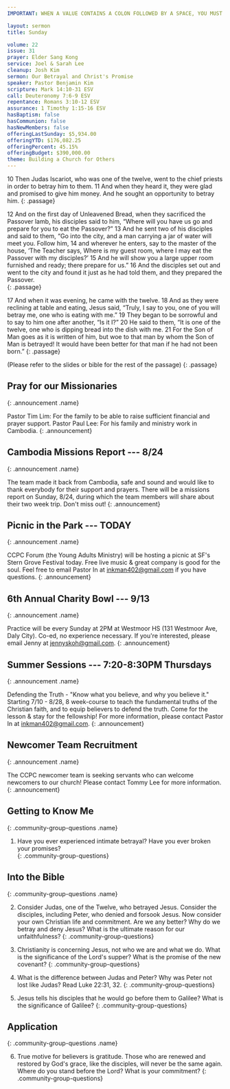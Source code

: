```yaml
---
IMPORTANT: WHEN A VALUE CONTAINS A COLON FOLLOWED BY A SPACE, YOU MUST USE &#58;

layout: sermon
title: Sunday

volume: 22
issue: 31
prayer: Elder Sang Kong
service: Joel & Sarah Lee
cleanup: Josh Kim
sermon: Our Betrayal and Christ's Promise
speaker: Pastor Benjamin Kim
scripture: Mark 14:10-31 ESV
call: Deuteronomy 7:6-9 ESV
repentance: Romans 3:10-12 ESV
assurance: 1 Timothy 1:15-16 ESV
hasBaptism: false
hasCommunion: false
hasNewMembers: false
offeringLastSunday: $5,934.00
offeringYTD: $176,082.25
offeringPercent: 45.15%
offeringBudget: $390,000.00
theme: Building a Church for Others
---
```


10 Then Judas Iscariot, who was one of the twelve, went to the chief priests in order to betray him to them. 11 And when they heard it, they were glad and promised to give him money. And he sought an opportunity to betray him.
{: .passage}

12 And on the first day of Unleavened Bread, when they sacrificed the Passover lamb, his disciples said to him, “Where will you have us go and prepare for you to eat the Passover?” 13 And he sent two of his disciples and said to them, “Go into the city, and a man carrying a jar of water will meet you. Follow him, 14 and wherever he enters, say to the master of the house, ‘The Teacher says, Where is my guest room, where I may eat the Passover with my disciples?’ 15 And he will show you a large upper room furnished and ready; there prepare for us.” 16 And the disciples set out and went to the city and found it just as he had told them, and they prepared the Passover.  
{: .passage}

17 And when it was evening, he came with the twelve. 18 And as they were reclining at table and eating, Jesus said, “Truly, I say to you, one of you will betray me, one who is eating with me.” 19 They began to be sorrowful and to say to him one after another, “Is it I?” 20 He said to them, “It is one of the twelve, one who is dipping bread into the dish with me. 21 For the Son of Man goes as it is written of him, but woe to that man by whom the Son of Man is betrayed! It would have been better for that man if he had not been born.”
{: .passage}

(Please refer to the slides or bible for the rest of the passage)
{: .passage}


## Pray for our Missionaries
{: .announcement .name}

Pastor Tim Lim: For the family to be able to raise sufficient financial and prayer support. 
Pastor Paul Lee: For his family and ministry work in Cambodia.
{: .announcement}

## Cambodia Missions Report --- 8/24
{: .announcement .name}

The team made it back from Cambodia, safe and sound and would like to thank everybody for their support and prayers. There will be a missions report on Sunday, 8/24, during which the team members will share about their two week trip. Don't miss out!
{: .announcement}

## Picnic in the Park --- TODAY
{: .announcement .name}

CCPC Forum (the Young Adults Ministry) will be hosting a picnic at SF's Stern Grove Festival today. Free live music & great company is good for the soul. Feel free to email Pastor In at inkman402@gmail.com if you have questions.
{: .announcement}

## 6th Annual Charity Bowl --- 9/13
{: .announcement .name}

Practice will be every Sunday at 2PM at Westmoor HS (131 Westmoor Ave, Daly City). Co-ed, no experience necessary. If you're interested, please email Jenny at jennyskoh@gmail.com.
{: .announcement}

## Summer Sessions --- 7:20-8:30PM Thursdays
{: .announcement .name}

Defending the Truth - "Know what you believe, and why you believe it." Starting 7/10 - 8/28, 8 week-course to teach the fundamental truths of the Christian faith, and to equip believers to defend the truth. Come for the lesson & stay for the fellowship! For more information, please contact Pastor In at inkman402@gmail.com.
{: .announcement}

## Newcomer Team Recruitment
{: .announcement .name}

The CCPC newcomer team is seeking servants who can welcome newcomers to our church! Please contact Tommy Lee for more information.
{: .announcement}

## Getting to Know Me
{: .community-group-questions .name}

1) Have you ever experienced intimate betrayal? Have you ever broken your promises?  
{: .community-group-questions}

## Into the Bible
{: .community-group-questions .name}

2) Consider Judas, one of the Twelve, who betrayed Jesus. Consider the disciples, including Peter, who denied and forsook Jesus. Now consider your own Christian life and commitment. Are we any better? Why do we betray and deny Jesus? What is the ultimate reason for our unfaithfulness? 
{: .community-group-questions}

3) Christianity is concerning Jesus, not who we are and what we do. What is the significance of the Lord's supper? What is the promise of the new covenant?
{: .community-group-questions}

4) What is the difference between Judas and Peter? Why was Peter not lost like Judas? Read Luke 22:31, 32.
{: .community-group-questions}

5) Jesus tells his disciples that he would go before them to Galilee? What is the significance of Galilee?
{: .community-group-questions}

## Application
{: .community-group-questions .name}

6) True motive for believers is gratitude. Those who are renewed and restored by God's grace, like the disciples, will never be the same again. Where do you stand before the Lord? What is your commitment?
{: .community-group-questions}



